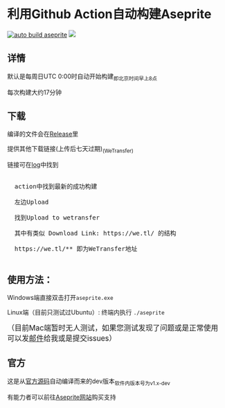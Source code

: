 # 利用Github Action自动构建Aseprite
[![auto build aseprite](https://github.com/Insouciant21/action_aseprite/workflows/auto%20build%20aseprite/badge.svg)](https://github.com/Insouciant21/action_aseprite/actions)
[![](https://data.jsdelivr.com/v1/package/gh/insouciant21/action_aseprite/badge)](https://www.jsdelivr.com/package/gh/insouciant21/action_aseprite)

## 详情

默认是每周日UTC 0:00时自动开始构建<sub>即北京时间早上8点</sub>

每次构建大约17分钟

## 下载

编译的文件会在[Release](https://github.com/Insouciant21/action_aseprite/releases/latest)里

提供其他下载链接(上传后七天过期)<sub>(WeTransfer)</sub>

链接可在[log](https://github.com/Insouciant21/action_aseprite/actions)中找到
<pre>
  
  action中找到最新的成功构建
  
  左边Upload
  
  找到Upload to wetransfer
  
  其中有类似 Download Link: https://we.tl/ 的结构
  
  https://we.tl/** 即为WeTransfer地址
  
</pre>

## 使用方法：
Windows端直接双击打开<code>aseprite.exe</code>

Linux端（目前只测试过Ubuntu）: 终端内执行 <code>./aseprite</code>

<big>（目前Mac端暂时无人测试，如果您测试发现了问题或是正常使用可以发[邮件](mailto:2964318290@qq.com)给我或是提交issues）</big>

## 官方
这是从[官方源码](https://github.com/aseprite)自动编译而来的dev版本<sub>软件内版本号为v1.x-dev</sub>

有能力者可以前往[Aseprite网站](https://aseprite.org/#buy)购买支持
